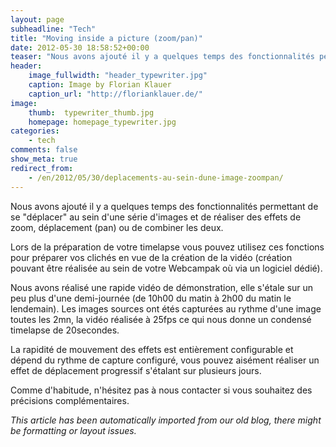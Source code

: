 ```yaml
---
layout: page
subheadline: "Tech"
title: "Moving inside a picture (zoom/pan)"
date: 2012-05-30 18:58:52+00:00
teaser: "Nous avons ajouté il y a quelques temps des fonctionnalités permettant de se "déplacer" au sein d'une série d'images et de réaliser des effets de zoom, déplacement (pan) ou de combiner les deux."
header:
    image_fullwidth: "header_typewriter.jpg"
    caption: Image by Florian Klauer
    caption_url: "http://florianklauer.de/"
image:
    thumb:  typewriter_thumb.jpg
    homepage: homepage_typewriter.jpg
categories:
    - tech
comments: false
show_meta: true
redirect_from:
    - /en/2012/05/30/deplacements-au-sein-dune-image-zoompan/
---
```

Nous avons ajouté il y a quelques temps des fonctionnalités permettant de se "déplacer" au sein d'une série d'images et de réaliser des effets de zoom, déplacement (pan) ou de combiner les deux.

Lors de la préparation de votre timelapse vous pouvez utilisez ces fonctions pour préparer vos clichés en vue de la création de la vidéo (création pouvant être réalisée au sein de votre Webcampak où via un logiciel dédié).

Nous avons réalisé une rapide vidéo de démonstration, elle s'étale sur un peu plus d'une demi-journée (de 10h00 du matin à 2h00 du matin le lendemain). Les images sources ont étés capturées au rythme d'une image toutes les 2mn, la vidéo réalisée à 25fps ce qui nous donne un condensé timelapse de 20secondes.

La rapidité de mouvement des effets est entièrement configurable et dépend du rythme de capture configuré, vous pouvez aisément réaliser un effet de déplacement progressif s'étalant sur plusieurs jours.

Comme d'habitude, n'hésitez pas à nous contacter si vous souhaitez des précisions complémentaires.

_This article has been automatically imported from our old blog, there might be formatting or layout issues._

